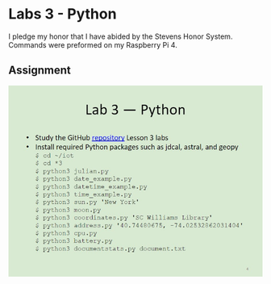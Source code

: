 # Labs 3 - Python
I pledge my honor that I have abided by the Stevens Honor System.
Commands were preformed on my Raspberry Pi 4.

## Assignment
![](Command_Pictures/Assignment.jpg)
